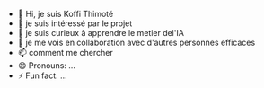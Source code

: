 - 👋 Hi, je suis Koffi Thimoté
- 👀 je suis intéressé par le projet
- 🌱 je suis curieux à apprendre le metier del'IA
- 💞️ je me vois en collaboration avec d'autres personnes efficaces
- 📫 comment me chercher 
- 😄 Pronouns: ...
- ⚡ Fun fact: ...

<!---
Koffithimote/Koffithimote is a ✨ special ✨ repository because its `README.md` (this file) appears on your GitHub profile.
You can click the Preview link to take a look at your changes.
--->
